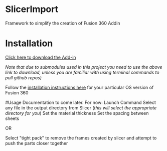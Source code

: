 # SlicerImport
Framework to simplify the creation of Fusion 360 Addin

# Installation
[Click here to download the Add-in](https://github.com/tapnair/SlicerImport/releases/download/0.2/SlicerImport_0_2.zip)

_Note that due to submodules used in this project you need to use the above link to download, unless you are familiar with using terminal commands to pull github repos)_

Follow the [installation instructions here](https://tapnair.github.io/installation.html) for your particular OS version of Fusion 360 





#Usage
Documentation to come later. For now:
Launch Command
Select any file in the output directory from Slicer (_this will select the appropriate directory for you_)
Set the material thickness
Set the spacing between sheets

OR

Select "tight pack" to remove the frames created by slicer and attempt to push the parts closer together



